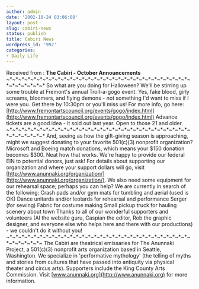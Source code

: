 ```yaml
---
author: admin
date: '2002-10-24 03:06:00'
layout: post
slug: cabiri-news
status: publish
title: Cabiri News
wordpress_id: '992'
categories:
- Daily Life
---
```


Received from : **The Cabiri - October Announcements**
\~\*\~\*\~\*\~\*\~\*\~\*\~\*\~\*\~\*\~\*\~\*\~\*\~\*\~\*\~\*\~\*\~\*\~\*\~\*\~\*\~\*\~\*\~\*\~\*\~\*\~\*\~\*\~\*\~\*\~\*\~\*\~\*\~\*\~\*\~\*\~\*\~\*
So what are you doing for Halloween? We'll be stirring up some trouble
at Fremont's annual Troll-a-gogo event. Yes, fake blood, girly screams,
bloomers, and flying demons - not something I'd want to miss if I were
you. Get there by 10:30pm or you'll miss us! For more info, go here:
[http://www.fremontartscouncil.org/events/gogo/index.html](http://www.fremontartscouncil.org/events/gogo/index.html)
Advance tickets are a good idea - it sold out last year. Open to those
21 and older.
\~\*\~\*\~\*\~\*\~\*\~\*\~\*\~\*\~\*\~\*\~\*\~\*\~\*\~\*\~\*\~\*\~\*\~\*\~\*\~\*\~\*\~\*\~\*\~\*\~\*\~\*\~\*\~\*\~\*\~\*\~\*\~\*\~\*\~\*\~\*\~\*\~\*
And, seeing as how the gift-giving season is approaching, might we
suggest donating to your favorite 501(c)(3) nonprofit organization?
Microsoft and Boeing match donations, which means your $150 donation
becomes $300. Neat how that works. We're happy to provide our federal
EIN to potential donors, just ask! For details about supporting our
organization and where your support dollars will go, visit
[http://www.anunnaki.org/organization/](http://www.anunnaki.org/organization/).
We also need some equipment for our rehearsal space; perhaps you can
help? We are currently in search of the following: Crash pads and/or gym
mats for tumbling and aerial (used is OK) Dance unitards and/or leotards
for rehearsal and performance Serger (for sewing) Fabric for costume
making Small pickup truck for hauling scenery about town Thanks to all
of our wonderful supporters and volunteers (Al the website guru, Caspian
the editor, Rob the graphic designer, and everyone else who helps here
and there with our productions) - we couldn't do it without you!
\~\*\~\*\~\*\~\*\~\*\~\*\~\*\~\*\~\*\~\*\~\*\~\*\~\*\~\*\~\*\~\*\~\*\~\*\~\*\~\*\~\*\~\*\~\*\~\*\~\*\~\*\~\*\~\*\~\*\~\*\~\*\~\*\~\*\~\*\~\*\~\*\~
The Cabiri are theatrical emissaries for The Anunnaki Project, a
501(c)(3) nonprofit arts organization based in Seattle, Washington. We
specialize in 'performative mythology' (the telling of myths and stories
from cultures that have passed into antiquity via physical theater and
circus arts). Supporters include the King County Arts Commission. Visit
[www.anunnaki.org](http://www.anunnaki.org) for more information.
